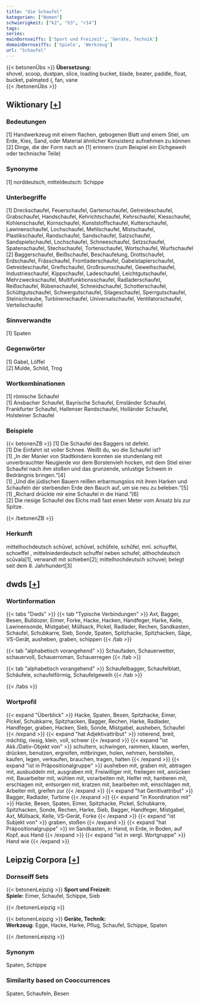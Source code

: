 ```yaml
---
title: "die Schaufel"
kategorien: ["Nomen"]
schwierigkeit: ["k2", "h3", "r14"]
tags:
series:
mainDornseiffs: ['Sport und Freizeit', 'Geräte, Technik']
domainDornseiffs: ['Spiele', 'Werkzeug']
url: "Schaufel"
---
```


{{< betonenÜbs >}}
**Übersetzung:**  
shovel, scoop, dustpan, slice, loading bucket, blade, beater, paddle, float, bucket, palmated (, fan, vane  
{{< /betonenÜbs >}}

## Wiktionary [[+](https://de.wiktionary.org/wiki/Schaufel)]

### Bedeutungen
[1] Handwerkzeug mit einem flachen, gebogenen Blatt und einem Stiel, um Erde, Kies, Sand, oder Material ähnlicher Konsistenz aufnehmen zu können  
[2] Dinge, die der Form nach an [1] erinnern (zum Beispiel ein Elchgeweih oder technische Teile)  

### Synonyme
[1] norddeutsch, mitteldeutsch: Schippe  

### Unterbegriffe
[1] Dreckschaufel, Feuerschaufel, Gartenschaufel, Getreideschaufel, Grabschaufel, Handschaufel, Kehrichtschaufel, Kehrschaufel, Kiesschaufel, Kohlenschaufel, Kornschaufel, Kunststoffschaufel, Kutterschaufel, Lawinenschaufel, Lochschaufel, Mehlschaufel, Mistschaufel, Plastikschaufel, Randschaufel, Sandschaufel, Salzschaufel, Sandspielschaufel, Lochschaufel, Schneeschaufel, Setzschaufel, Spatenschaufel, Stechschaufel, Tortenschaufel, Wortschaufel, Wurfschaufel  
[2] Baggerschaufel, Beißschaufel, Beschaufelung, Drottschaufel, Erdschaufel, Frässchaufel, Frontladerschaufel, Gabelstaplerschaufel, Getreideschaufel, Greifschaufel, Großraumschaufel, Geweihschaufel, Industrieschaufel, Kippschaufel, Ladeschaufel, Leichtgutschaufel, Mehrzweckschaufel, Multifunktionsschaufel, Radladerschaufel, Reißschaufel, Rübenschaufel, Schneidschaufel, Schotterschaufel, Schüttgutschaufel, Schwergutschaufel, Silageschaufel, Sperrgutschaufel, Steinschraube, Turbinenschaufel, Universalschaufel, Ventilatorschaufel, Verteilschaufel  

### Sinnverwandte
[1] Spaten  

### Gegenwörter
[1] Gabel, Löffel  
[2] Mulde, Schild, Trog  

### Wortkombinationen
[1] römische Schaufel  
[1] Ansbacher Schaufel, Bayrische Schaufel, Emsländer Schaufel, Frankfurter Schaufel, Hallenser Randschaufel, Holländer Schaufel, Holsteiner Schaufel  

### Beispiele
{{< betonenZB >}}
[1] Die Schaufel des Baggers ist defekt.  
[1] Die Einfahrt ist voller Schnee. Weißt du, wo die Schaufel ist?  
[1] „In der Manier von Stadtkindern konnten sie stundenlang mit unverbrauchter Neugierde vor dem Borstenvieh hocken, mit dem Stiel einer Schaufel nach ihm stoßen und das grunzende, unlustige Schwein in Bedrängnis bringen.“[4]  
[1] „Und die jüdischen Bauern reißen erbarmungslos mit ihren Harken und Schaufeln der sterbenden Erde den Bauch auf, um sie neu zu beleben.“[5]  
[1] „Richard drückte mir eine Schaufel in die Hand.“[6]  
[2] Die riesige Schaufel des Elchs maß fast einen Meter vom Ansatz bis zur Spitze.  

{{< /betonenZB >}}
### Herkunft
mittelhochdeutsch schūvel, schûvel, schûfele, schûfel, mnl. schuyffel, schoeffel , mittelniederdeutsch schuffel neben schufel; althochdeutsch scūvala[1], verwandt mit schieben[2]; mittelhochdeutsch schuvel; belegt seit dem 8. Jahrhundert[3]  



## dwds [[+](https://www.dwds.de/wb/Schaufel)]

### Wortinformation
{{< tabs "Dwds" >}}
{{< tab "Typische Verbindungen" >}}
Axt, Bagger, Besen, Bulldozer, Eimer, Forke, Hacke, Hacken, Handfeger, Harke, Kelle, Lawinensonde, Mistgabel, Müllsack, Pickel, Radlader, Rechen, Sandkasten, Schaufel, Schubkarre, Sieb, Sonde, Spaten, Spitzhacke, Spitzhacken, Säge, VS-Gerät, ausheben, graben, schippen
{{< /tab >}}

{{< tab "alphabetisch vorangehend" >}}
Schaufaden, Schauerwetter, schauervoll, Schauerroman, Schauerregen
{{< /tab >}}

{{< tab "alphabetisch vorangehend" >}}
Schaufelbagger, Schaufelblatt, Schäufele, schaufelförmig, Schaufelgeweih
{{< /tab >}}

{{< /tabs >}}

### Wortprofil
{{< expand "Überblick" >}} Hacke, Spaten, Besen, Spitzhacke, Eimer, Pickel, Schubkarre, Spitzhacken, Bagger, Rechen, Harke, Radlader, Handfeger, graben, Hacken, Sieb, Sonde, Mistgabel, ausheben, Schaufel {{< /expand >}}
{{< expand "hat Adjektivattribut" >}} rotierend, breit, mächtig, riesig, klein, voll, schwer {{< /expand >}}
{{< expand "ist Akk./Dativ-Objekt von" >}} schultern, schwingen, rammen, klauen, werfen, drücken, benutzen, ergreifen, mitbringen, holen, nehmen, herstellen, kaufen, legen, verkaufen, brauchen, tragen, halten {{< /expand >}}
{{< expand "ist in Präpositionalgruppe" >}} ausheben mit, graben mit, abtragen mit, ausbuddeln mit, ausgraben mit, Freiwilliger mit, freilegen mit, anrücken mit, Bauarbeiter mit, wühlen mit, vorarbeiten mit, Helfer mit, hantieren mit, erschlagen mit, entsorgen mit, kratzen mit, bearbeiten mit, einschlagen mit, Arbeiter mit, greifen zur {{< /expand >}}
{{< expand "hat Genitivattribut" >}} Bagger, Radlader, Turbine {{< /expand >}}
{{< expand "in Koordination mit" >}} Hacke, Besen, Spaten, Eimer, Spitzhacke, Pickel, Schubkarre, Spitzhacken, Sonde, Rechen, Harke, Sieb, Bagger, Handfeger, Mistgabel, Axt, Müllsack, Kelle, VS-Gerät, Forke {{< /expand >}}
{{< expand "ist Subjekt von" >}} graben, stoßen {{< /expand >}}
{{< expand "hat Präpositionalgruppe" >}} im Sandkasten, in Hand, in Erde, in Boden, auf Kopf, aus Hand {{< /expand >}}
{{< expand "ist in vergl. Wortgruppe" >}} Hand wie {{< /expand >}}

## Leipzig Corpora [[+](https://corpora.uni-leipzig.de/en/res?word=Schaufel&corpusId=deu_newscrawl-public_2018)]

### Dornseiff Sets
{{< betonenLeipzig >}}
**Sport und Freizeit:**  
**Spiele:** Eimer, Schaufel, Schippe, Sieb  

{{< /betonenLeipzig >}}


{{< betonenLeipzig >}}
**Geräte, Technik:**  
**Werkzeug:** Egge, Hacke, Harke, Pflug, Schaufel, Schippe, Spaten  

{{< /betonenLeipzig >}}

### Synonym
Spaten, Schippe


### Similarity based on Cooccurrences
Spaten, Schaufeln, Besen

